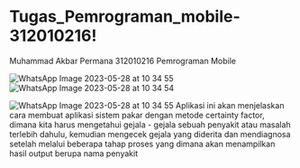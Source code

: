 # Tugas_Pemrograman_mobile-312010216!
Muhammad Akbar  Permana
312010216
Pemrograman Mobile 

![WhatsApp Image 2023-05-28 at 10 34 55](https://github.com/makbarpermana/Tugas_Pemrograman_mobile-312010216/assets/72698864/95f71981-cc83-4c94-828c-1f0bc9c248e9)![WhatsApp Image 2023-05-28 at 10 34 54](https://github.com/makbarpermana/Tugas_Pemrograman_mobile-312010216/assets/72698864/f641d67c-5868-47fe-b2f8-54dcd6112dcc)

![WhatsApp Image 2023-05-28 at 10 34 55](https://github.com/makbarpermana/Tugas_Pemrograman_mobile-312010216/assets/72698864/218b231a-4a28-44f5-b38e-e13206ebf1bc)
Aplikasi ini akan menjelaskan cara membuat aplikasi sistem pakar dengan metode certainty factor, dimana kita harus mengetahui gejala - gejala sebuah penyakit atau masalah terlebih dahulu,  kemudian mengecek gejala yang diderita dan mendiagnosa setelah melalui beberapa  tahap proses yang dimana akan menampilkan hasil output berupa nama penyakit
